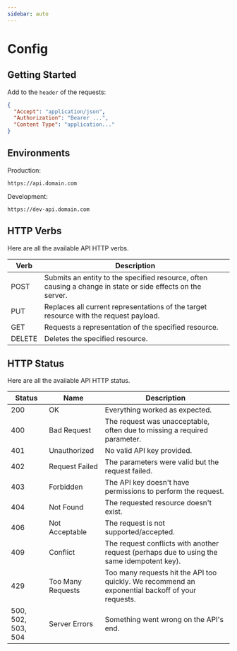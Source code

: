 ```yaml
---
sidebar: auto
---
```


# Config

## Getting Started

Add to the `header` of the requests:

```json
{
  "Accept": "application/json",
  "Authorization": "Bearer ...",
  "Content Type": "application..."
}
```

## Environments

Production:

```curl
https://api.domain.com
```

Development:

```curl
https://dev-api.domain.com
```

## HTTP Verbs

Here are all the available API HTTP verbs.

| Verb   | Description                                                                                                 |
| ------ | ----------------------------------------------------------------------------------------------------------- |
| POST   | Submits an entity to the specified resource, often causing a change in state or side effects on the server. |
| PUT    | Replaces all current representations of the target resource with the request payload.                       |
| GET    | Requests a representation of the specified resource.                                                        |
| DELETE | Deletes the specified resource.                                                                             |

## HTTP Status

Here are all the available API HTTP status.

| Status             | Name              | Description                                                                                      |
| ------------------ | ----------------- | ------------------------------------------------------------------------------------------------ |
| 200                | OK                | Everything worked as expected.                                                                   |
| 400                | Bad Request       | The request was unacceptable, often due to missing a required parameter.                         |
| 401                | Unauthorized      | No valid API key provided.                                                                       |
| 402                | Request Failed    | The parameters were valid but the request failed.                                                |
| 403                | Forbidden         | The API key doesn't have permissions to perform the request.                                     |
| 404                | Not Found         | The requested resource doesn't exist.                                                            |
| 406                | Not Acceptable    | The request is not supported/accepted.                                                           |
| 409                | Conflict          | The request conflicts with another request (perhaps due to using the same idempotent key).       |
| 429                | Too Many Requests | Too many requests hit the API too quickly. We recommend an exponential backoff of your requests. |
| 500, 502, 503, 504 | Server Errors     | Something went wrong on the API's end.                                                           |
